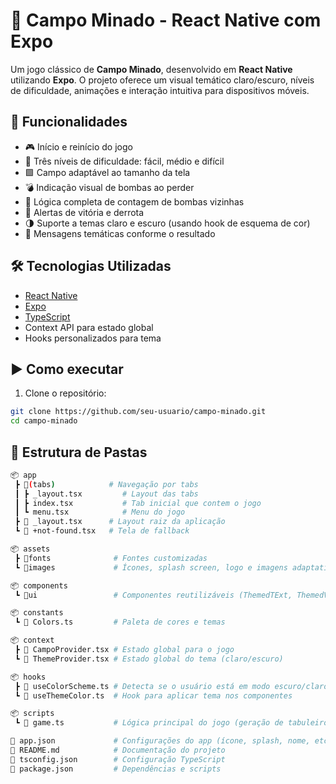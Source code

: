 # 🧨 Campo Minado - React Native com Expo

Um jogo clássico de **Campo Minado**, desenvolvido em **React Native** utilizando **Expo**. O projeto oferece um visual temático claro/escuro, níveis de dificuldade, animações e interação intuitiva para dispositivos móveis.


## 🚀 Funcionalidades

- 🎮 Início e reinício do jogo
- 👣 Três níveis de dificuldade: fácil, médio e difícil
- 🟩 Campo adaptável ao tamanho da tela
- 💣 Indicação visual de bombas ao perder
- 🧠 Lógica completa de contagem de bombas vizinhas
- 🎉 Alertas de vitória e derrota
- 🌗 Suporte a temas claro e escuro (usando hook de esquema de cor)
- 🧾 Mensagens temáticas conforme o resultado


## 🛠️ Tecnologias Utilizadas

- [React Native](https://reactnative.dev/)
- [Expo](https://expo.dev/)
- [TypeScript](https://www.typescriptlang.org/)
- Context API para estado global
- Hooks personalizados para tema



## ▶️ Como executar

1. Clone o repositório:

```bash
git clone https://github.com/seu-usuario/campo-minado.git
cd campo-minado
```


## 📁 Estrutura de Pastas

```bash
📦 app
 ┣ 📂(tabs)            # Navegação por tabs 
 ┃ ┣ _layout.tsx         # Layout das tabs
 ┃ ┣ index.tsx           # Tab inicial que contem o jogo  
 ┃ ┗ menu.tsx            # Menu do jogo   
 ┣ 📜 _layout.tsx      # Layout raiz da aplicação
 ┗ 📜 +not-found.tsx   # Tela de fallback

📦 assets
 ┣ 📂fonts              # Fontes customizadas
 ┗ 📂images             # Ícones, splash screen, logo e imagens adaptativas

📦 components
 ┗ 📂ui                 # Componentes reutilizáveis (ThemedTExt, ThemedView, Collapsible...)

📦 constants
 ┗ 📜 Colors.ts         # Paleta de cores e temas

📦 context
 ┣ 📜 CampoProvider.tsx # Estado global para o jogo
 ┗ 📜 ThemeProvider.tsx # Estado global do tema (claro/escuro)

📦 hooks
 ┣ 📜 useColorScheme.ts # Detecta se o usuário está em modo escuro/claro
 ┗ 📜 useThemeColor.ts  # Hook para aplicar tema nos componentes

📦 scripts
 ┗ 📜 game.ts           # Lógica principal do jogo (geração de tabuleiro, bombas, etc.)

📜 app.json             # Configurações do app (ícone, splash, nome, etc)
📜 README.md            # Documentação do projeto
📜 tsconfig.json        # Configuração TypeScript
📜 package.json         # Dependências e scripts
```